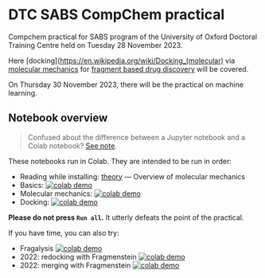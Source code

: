# DTC SABS CompChem practical
Compchem practical for SABS program of the University of Oxford Doctoral Training Centre held 
on Tuesday 28 November 2023.

Here [docking](https://en.wikipedia.org/wiki/Docking_(molecular) 
via [molecular mechanics](https://en.wikipedia.org/wiki/Molecular_mechanics) 
for [fragment based drug discovery](https://en.wikipedia.org/wiki/Fragment-based_lead_discovery) 
will be covered.

On Thursday 30 November 2023, there will be the practical on machine learning.

## Notebook overview

> Confused about the difference between a Jupyter notebook and a Colab notebook? [See note](about_notebooks.md).

These notebooks run in Colab. They are intended to be run in order:

* Reading while installing: [theory](theory.md) — Overview of molecular mechanics
* Basics: [![colab demo](https://img.shields.io/badge/Run_RDKit_intro-f9ab00?logo=googlecolab)](https://github.com/matteoferla/DTC-compchem-practical/blob/main/1_basics.ipynb)
* Molecular mechanics: [![colab demo](https://img.shields.io/badge/Run_MM-f9ab00?logo=googlecolab)](https://colab.research.google.com/github/matteoferla/DTC-compchem-practical/blob/main/2-molecular-mechanics.ipynb)
* Docking: [![colab demo](https://img.shields.io/badge/Run_docking-f9ab00?logo=googlecolab)](https://colab.research.google.com/github/matteoferla/DTC-compchem-practical/blob/main/3-docking.ipynb)

**Please do not press `Run all`.**
It utterly defeats the point of the practical.

If you have time, you can also try:

* Fragalysis [![colab demo](https://img.shields.io/badge/Run_fragalysis-f9ab00?logo=googlecolab)](https://colab.research.google.com/github/matteoferla/DTC-compchem-practical/blob/main/888-fragalysis.ipynb)
* 2022: redocking with Fragmenstein [![colab demo](https://img.shields.io/badge/Run_place-f9ab00?logo=googlecolab)](https://colab.research.google.com/github/matteoferla/DTC-compchem-practical/blob/main/2022-notebooks/2-redocking.ipynb)
* 2022: merging with Fragmenstein [![colab demo](https://img.shields.io/badge/Run_merging-f9ab00?logo=googlecolab)](https://colab.research.google.com/github/matteoferla/DTC-compchem-practical/blob/main/2022-notebooks/3-merging.ipynb)